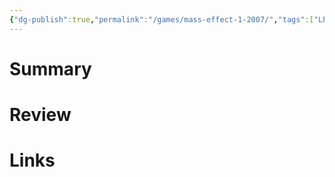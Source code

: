```yaml
---
{"dg-publish":true,"permalink":"/games/mass-effect-1-2007/","tags":["LP"],"created":"2023-12-08","updated":"2024-02-26"}
---
```



# Summary

# Review

# Links
